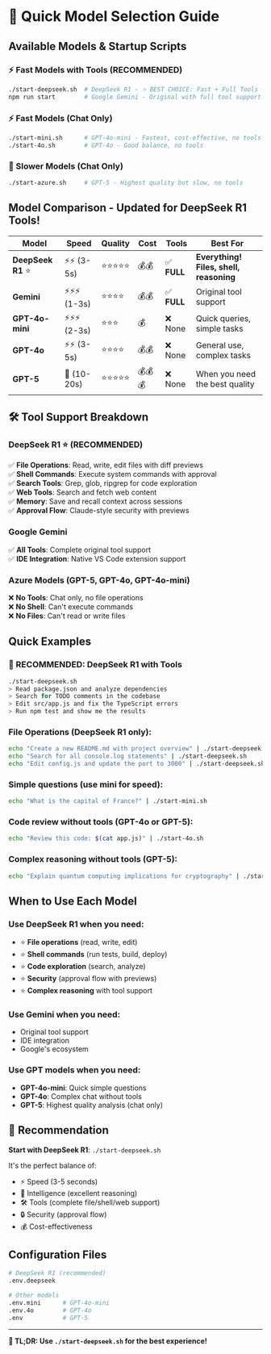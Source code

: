 # 🚀 Quick Model Selection Guide

## Available Models & Startup Scripts

### ⚡ Fast Models with Tools (RECOMMENDED)
```bash
./start-deepseek.sh  # DeepSeek R1 - ⭐ BEST CHOICE: Fast + Full Tools + Great reasoning
npm run start        # Google Gemini - Original with full tool support
```

### ⚡ Fast Models (Chat Only)
```bash
./start-mini.sh      # GPT-4o-mini - Fastest, cost-effective, no tools
./start-4o.sh        # GPT-4o - Good balance, no tools
```

### 🐌 Slower Models (Chat Only)
```bash
./start-azure.sh     # GPT-5 - Highest quality but slow, no tools
```

## Model Comparison - Updated for DeepSeek R1 Tools!

| Model | Speed | Quality | Cost | Tools | Best For |
|-------|-------|---------|------|-------|----------|
| **DeepSeek R1** ⭐ | ⚡⚡ (3-5s) | ⭐⭐⭐⭐⭐ | 💰💰 | ✅ **FULL** | **Everything! Files, shell, reasoning** |
| **Gemini** | ⚡⚡⚡ (1-3s) | ⭐⭐⭐⭐ | 💰💰 | ✅ **FULL** | Original tool support |
| **GPT-4o-mini** | ⚡⚡⚡ (2-3s) | ⭐⭐⭐ | 💰 | ❌ None | Quick queries, simple tasks |
| **GPT-4o** | ⚡⚡ (3-5s) | ⭐⭐⭐⭐ | 💰💰 | ❌ None | General use, complex tasks |
| **GPT-5** | 🐌 (10-20s) | ⭐⭐⭐⭐⭐ | 💰💰💰 | ❌ None | When you need the best quality |

## 🛠️ Tool Support Breakdown

### DeepSeek R1 ⭐ (RECOMMENDED)
✅ **File Operations**: Read, write, edit files with diff previews  
✅ **Shell Commands**: Execute system commands with approval  
✅ **Search Tools**: Grep, glob, ripgrep for code exploration  
✅ **Web Tools**: Search and fetch web content  
✅ **Memory**: Save and recall context across sessions  
✅ **Approval Flow**: Claude-style security with previews  

### Google Gemini
✅ **All Tools**: Complete original tool support  
✅ **IDE Integration**: Native VS Code extension support  

### Azure Models (GPT-5, GPT-4o, GPT-4o-mini)
❌ **No Tools**: Chat only, no file operations  
❌ **No Shell**: Can't execute commands  
❌ **No Files**: Can't read or write files  

## Quick Examples

### 🌟 RECOMMENDED: DeepSeek R1 with Tools
```bash
./start-deepseek.sh
> Read package.json and analyze dependencies
> Search for TODO comments in the codebase
> Edit src/app.js and fix the TypeScript errors
> Run npm test and show me the results
```

### File Operations (DeepSeek R1 only):
```bash
echo "Create a new README.md with project overview" | ./start-deepseek.sh
echo "Search for all console.log statements" | ./start-deepseek.sh
echo "Edit config.js and update the port to 3000" | ./start-deepseek.sh
```

### Simple questions (use mini for speed):
```bash
echo "What is the capital of France?" | ./start-mini.sh
```

### Code review without tools (GPT-4o or GPT-5):
```bash
echo "Review this code: $(cat app.js)" | ./start-4o.sh
```

### Complex reasoning without tools (GPT-5):
```bash
echo "Explain quantum computing implications for cryptography" | ./start-azure.sh
```

## When to Use Each Model

### Use DeepSeek R1 when you need:
- ⭐ **File operations** (read, write, edit)
- ⭐ **Shell commands** (run tests, build, deploy)  
- ⭐ **Code exploration** (search, analyze)
- ⭐ **Security** (approval flow with previews)
- ⭐ **Complex reasoning** with tool support

### Use Gemini when you need:
- Original tool support
- IDE integration
- Google's ecosystem

### Use GPT models when you need:
- **GPT-4o-mini**: Quick simple questions
- **GPT-4o**: Complex chat without tools  
- **GPT-5**: Highest quality analysis (chat only)

## 🎯 Recommendation

**Start with DeepSeek R1**: `./start-deepseek.sh`

It's the perfect balance of:
- ⚡ Speed (3-5 seconds)
- 🧠 Intelligence (excellent reasoning)  
- 🛠️ Tools (complete file/shell/web support)
- 🔒 Security (approval flow)
- 💰 Cost-effectiveness

## Configuration Files

```bash
# DeepSeek R1 (recommended)
.env.deepseek

# Other models
.env.mini      # GPT-4o-mini
.env.4o        # GPT-4o  
.env           # GPT-5
```

---

**🌟 TL;DR: Use `./start-deepseek.sh` for the best experience!**